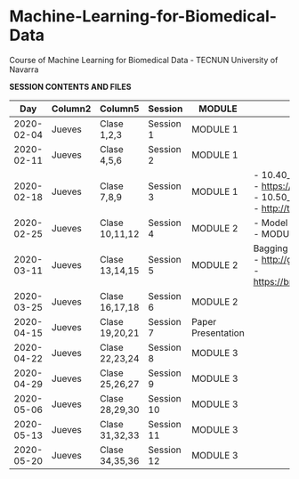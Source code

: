 # Machine-Learning-for-Biomedical-Data

Course of Machine Learning for Biomedical Data - TECNUN University of Navarra

**SESSION CONTENTS AND FILES**

|    Day     | Column2 | Column5        | Session    | MODULE             | FILES                                                                                                                                                                                              |
| :--------: | ------- | -------------- | ---------- | ------------------ | -------------------------------------------------------------------------------------------------------------------------------------------------------------------------------------------------- |
| 2020-02-04 | Jueves  | Clase 1,2,3    | Session 1  | MODULE 1           |                                                                                                                                                                                                    |
| 2020-02-11 | Jueves  | Clase 4,5,6    | Session 2  | MODULE 1           |                                                                                                                                                                                                    |
| 2020-02-18 | Jueves  | Clase 7,8,9    | Session 3  | MODULE 1           | - 10.40_S3_Caret-simple-model_COX2-solved.Rmd<br>- https://recipes.tidymodels.org/reference/index.html<br>- 10.50_S3_heart-disease-UCI-hw<br>- http://topepo.github.io/caret/available-models.html |
| 2020-02-25 | Jueves  | Clase 10,11,12 | Session 4  | MODULE 2           | - Model comparison <br>- MODULE 2 - decision trees                                                                                                                                                 |
| 2020-03-11 | Jueves  | Clase 13,14,15 | Session 5  | MODULE 2           |       Bagging and Random Forest  <br>- http://git-scm.com/ <br>- https://bradleyboehmke.github.io/HOML/bagging.html                                                    |
| 2020-03-25 | Jueves  | Clase 16,17,18 | Session 6  | MODULE 2           |                                                                                                                                                                                                    |
| 2020-04-15 | Jueves  | Clase 19,20,21 | Session 7  | Paper Presentation |                                                                                                                                                                                                    |
| 2020-04-22 | Jueves  | Clase 22,23,24 | Session 8  | MODULE 3           |                                                                                                                                                                                                    |
| 2020-04-29 | Jueves  | Clase 25,26,27 | Session 9  | MODULE 3           |                                                                                                                                                                                                    |
| 2020-05-06 | Jueves  | Clase 28,29,30 | Session 10 | MODULE 3           |                                                                                                                                                                                                    |
| 2020-05-13 | Jueves  | Clase 31,32,33 | Session 11 | MODULE 3           |                                                                                                                                                                                                    |
| 2020-05-20 | Jueves  | Clase 34,35,36 | Session 12 | MODULE 3           |                                                                                                                                                                                                    |
